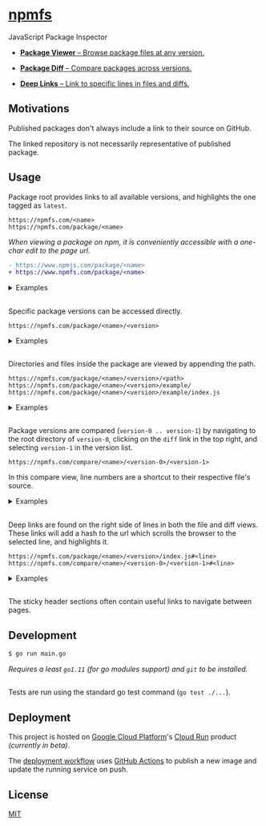 <!--

todo
    simplify client api
    avoid the filesystem when possible
    github badge?
    registry picker?

-->

<!-- REMEMBER TO MIRROR CONTENT CHANGES ON HOMEPAGE -->

# [npmfs](https://npmfs.com)

JavaScript Package Inspector

- [**Package Viewer** – Browse package files at any version.](https://npmfs.com/package/express/4.17.1/)

- [**Package Diff** – Compare packages across versions.](https://npmfs.com/compare/express/4.17.0/4.17.1/)

- [**Deep Links** – Link to specific lines in files and diffs.](https://npmfs.com/package/express/4.17.1/Readme.md#L16)

## Motivations

Published packages don't always include a link to their source on GitHub.

The linked repository is not necessarily representative of published package.

## Usage

Package root provides links to all available versions, and highlights the one tagged as `latest`.

```
https://npmfs.com/<name>
https://npmfs.com/package/<name>
```

_When viewing a package on npm, it is conveniently accessible with a one-char edit to the page url._

```diff
- https://www.npmjs.com/package/<name>
+ https://www.npmfs.com/package/<name>
```

<details>
    <summary>Examples</summary>
    <a href="https://npmfs.com/lodash">https://npmfs.com/lodash</a>
    <br>
    <a href="https://npmfs.com/package/lodash">https://npmfs.com/package/lodash</a>
    <br>
    <a href="https://npmfs.com/request">https://npmfs.com/request</a>
    <br>
    <a href="https://npmfs.com/package/request">https://npmfs.com/package/request</a>
</details>

##

Specific package versions can be accessed directly.

```
https://npmfs.com/package/<name>/<version>
```

<details>
    <summary>Examples</summary>
    <a href="https://npmfs.com/package/chalk/2.4.2">https://npmfs.com/package/chalk/2.4.2</a>
    <br>
    <a href="https://npmfs.com/package/chalk/1.0.0">https://npmfs.com/package/chalk/1.0.0</a>
    <br>
    <a href="https://npmfs.com/package/commander/2.20.0">https://npmfs.com/package/commander/2.20.0</a>
    <br>
    <a href="https://npmfs.com/package/commander/1.0.0">https://npmfs.com/package/commander/1.0.0</a>
</details>

##

Directories and files inside the package are viewed by appending the path.

```
https://npmfs.com/package/<name>/<version>/<path>
https://npmfs.com/package/<name>/<version>/example/
https://npmfs.com/package/<name>/<version>/example/index.js
```

<details>
    <summary>Examples</summary>
    <a href="https://npmfs.com/package/async/3.0.1/internal/">https://npmfs.com/package/async/3.0.1/internal/</a>
    <br>
    <a href="https://npmfs.com/package/async/3.0.1/internal/once.js">https://npmfs.com/package/async/3.0.1/internal/once.js</a>
    <br>
    <a href="https://npmfs.com/package/react/16.8.6/umd/">https://npmfs.com/package/react/16.8.6/umd/</a>
    <br>
    <a href="https://npmfs.com/package/react/16.8.6/package.json">https://npmfs.com/package/react/16.8.6/package.json</a>
</details>

##

Package versions are compared (`version-0 .. version-1`) by navigating to the root directory of `version-0`, clicking on the `diff` link in the top right, and selecting `version-1` in the version list.

```
https://npmfs.com/compare/<name>/<version-0>/<version-1>
```

In this compare view, line numbers are a shortcut to their respective file's source.

<details>
    <summary>Examples</summary>
    <a href="https://npmfs.com/compare/debug/4.1.0/4.1.1">https://npmfs.com/compare/debug/4.1.0/4.1.1</a>
    <br>
    <a href="https://npmfs.com/compare/debug/3.0.0/4.0.0">https://npmfs.com/compare/debug/3.0.0/4.0.0</a>
    <br>
    <a href="https://npmfs.com/compare/underscore/1.9.0/1.9.1">https://npmfs.com/compare/underscore/1.9.0/1.9.1</a>
    <br>
    <a href="https://npmfs.com/compare/underscore/1.6.0/1.7.0">https://npmfs.com/compare/underscore/1.6.0/1.7.0</a>
</details>

##

Deep links are found on the right side of lines in both the file and diff views. These links will add a hash to the url which scrolls the browser to the selected line, and highlights it.

```
https://npmfs.com/package/<name>/<version>/index.js#<line>
https://npmfs.com/compare/<name>/<version-0>/<version-1>#<line>
```

<details>
    <summary>Examples</summary>
    <a href="https://npmfs.com/package/bluebird/3.5.5/js/release/race.js#L32">https://npmfs.com/package/bluebird/3.5.5/js/release/race.js#L32</a>
    <br>
    <a href="https://npmfs.com/compare/bluebird/3.5.4/3.5.5#D0L35">https://npmfs.com/compare/bluebird/3.5.4/3.5.5#D0L35</a>
    <br>
    <a href="https://npmfs.com/package/moment/2.24.0/locale/ca.js#L81">https://npmfs.com/package/moment/2.24.0/locale/ca.js#L81</a>
    <br>
    <a href="https://npmfs.com/compare/moment/2.23.0/2.24.0#D19L0">https://npmfs.com/compare/moment/2.23.0/2.24.0#D19L0</a>
</details>

##

The sticky header sections often contain useful links to navigate between pages.

## Development

```bash
$ go run main.go
```

_Requires a least `go1.11` (for go modules support) and `git` to be installed._

##

Tests are run using the standard go test command (`go test ./...`).

## Deployment

This project is hosted on [Google Cloud Platform](https://cloud.google.com/)'s [Cloud Run](https://cloud.google.com/run/) product _(currently in beta)_.

The [deployment workflow](./.github/main.workflow) uses [GitHub Actions](https://developer.github.com/actions/) to publish a new image and update the running service on push.

## License

[MIT](./LICENSE)
